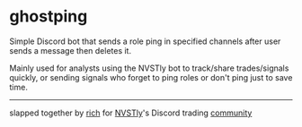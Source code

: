 # ghostping
Simple Discord bot that sends a role ping in specified channels after user sends a message then deletes it.

Mainly used for analysts using the NVSTly bot to track/share trades/signals quickly, or sending signals who forget to ping roles or don't ping just to save time.

---

slapped together by [rich](https://richw.xyz) for [NVSTly](https://nvstly.com)'s Discord trading [community](https://nvstly.com/go/discord)
